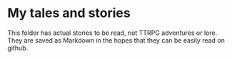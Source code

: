 # My tales and stories

This folder has actual stories to be read, not TTRPG adventures or lore. They are saved as Markdown in the hopes that they can be easily read on github.
